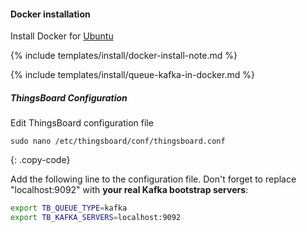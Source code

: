 #### Docker installation

Install Docker for [Ubuntu](https://docs.docker.com/engine/install/ubuntu/)

{% include templates/install/docker-install-note.md %}

{% include templates/install/queue-kafka-in-docker.md %}

##### ThingsBoard Configuration

Edit ThingsBoard configuration file

```text
sudo nano /etc/thingsboard/conf/thingsboard.conf
```
{: .copy-code}

Add the following line to the configuration file. Don't forget to replace "localhost:9092" with **your real Kafka bootstrap servers**:

```bash
export TB_QUEUE_TYPE=kafka
export TB_KAFKA_SERVERS=localhost:9092
```
